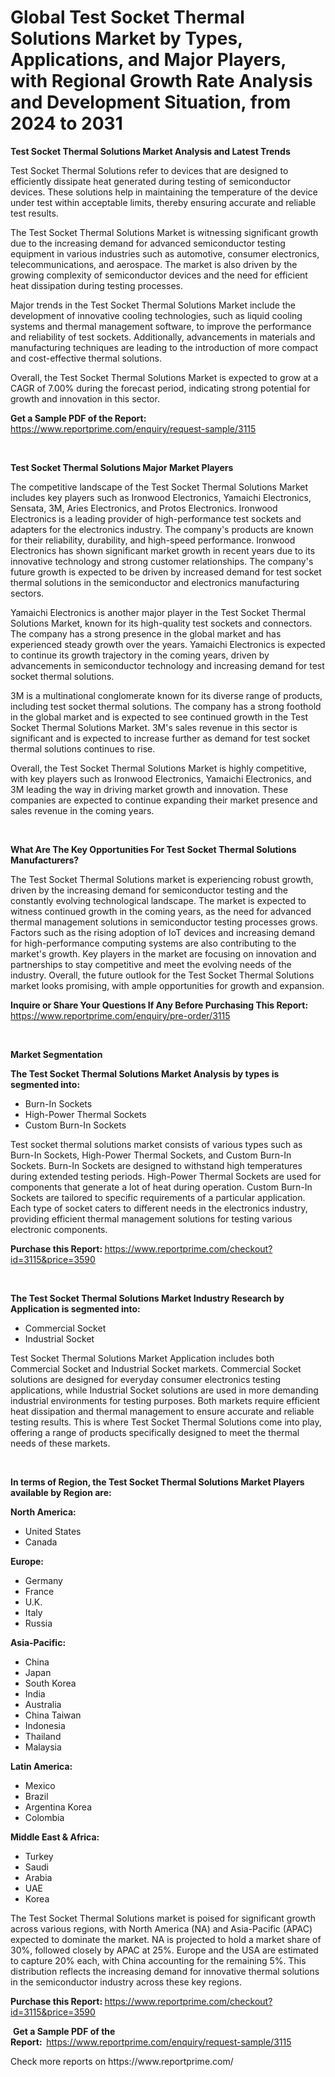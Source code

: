 <p><h1>Global Test Socket Thermal Solutions Market by Types, Applications, and Major Players, with Regional Growth Rate Analysis and Development Situation, from 2024 to 2031</h1></p><p><strong>Test Socket Thermal Solutions Market Analysis and Latest Trends</strong></p>
<p><p>Test Socket Thermal Solutions refer to devices that are designed to efficiently dissipate heat generated during testing of semiconductor devices. These solutions help in maintaining the temperature of the device under test within acceptable limits, thereby ensuring accurate and reliable test results.</p><p>The Test Socket Thermal Solutions Market is witnessing significant growth due to the increasing demand for advanced semiconductor testing equipment in various industries such as automotive, consumer electronics, telecommunications, and aerospace. The market is also driven by the growing complexity of semiconductor devices and the need for efficient heat dissipation during testing processes.</p><p>Major trends in the Test Socket Thermal Solutions Market include the development of innovative cooling technologies, such as liquid cooling systems and thermal management software, to improve the performance and reliability of test sockets. Additionally, advancements in materials and manufacturing techniques are leading to the introduction of more compact and cost-effective thermal solutions.</p><p>Overall, the Test Socket Thermal Solutions Market is expected to grow at a CAGR of 7.00% during the forecast period, indicating strong potential for growth and innovation in this sector.</p></p>
<p><strong>Get a Sample PDF of the Report:&nbsp;</strong> <a href="https://www.reportprime.com/enquiry/request-sample/3115">https://www.reportprime.com/enquiry/request-sample/3115</a></p>
<p>&nbsp;</p>
<p><strong>Test Socket Thermal Solutions Major Market Players</strong></p>
<p><p>The competitive landscape of the Test Socket Thermal Solutions Market includes key players such as Ironwood Electronics, Yamaichi Electronics, Sensata, 3M, Aries Electronics, and Protos Electronics. Ironwood Electronics is a leading provider of high-performance test sockets and adapters for the electronics industry. The company's products are known for their reliability, durability, and high-speed performance. Ironwood Electronics has shown significant market growth in recent years due to its innovative technology and strong customer relationships. The company's future growth is expected to be driven by increased demand for test socket thermal solutions in the semiconductor and electronics manufacturing sectors.</p><p>Yamaichi Electronics is another major player in the Test Socket Thermal Solutions Market, known for its high-quality test sockets and connectors. The company has a strong presence in the global market and has experienced steady growth over the years. Yamaichi Electronics is expected to continue its growth trajectory in the coming years, driven by advancements in semiconductor technology and increasing demand for test socket thermal solutions.</p><p>3M is a multinational conglomerate known for its diverse range of products, including test socket thermal solutions. The company has a strong foothold in the global market and is expected to see continued growth in the Test Socket Thermal Solutions Market. 3M's sales revenue in this sector is significant and is expected to increase further as demand for test socket thermal solutions continues to rise.</p><p>Overall, the Test Socket Thermal Solutions Market is highly competitive, with key players such as Ironwood Electronics, Yamaichi Electronics, and 3M leading the way in driving market growth and innovation. These companies are expected to continue expanding their market presence and sales revenue in the coming years.</p></p>
<p>&nbsp;</p>
<p><strong>What Are The Key Opportunities For Test Socket Thermal Solutions Manufacturers?</strong></p>
<p><p>The Test Socket Thermal Solutions market is experiencing robust growth, driven by the increasing demand for semiconductor testing and the constantly evolving technological landscape. The market is expected to witness continued growth in the coming years, as the need for advanced thermal management solutions in semiconductor testing processes grows. Factors such as the rising adoption of IoT devices and increasing demand for high-performance computing systems are also contributing to the market's growth. Key players in the market are focusing on innovation and partnerships to stay competitive and meet the evolving needs of the industry. Overall, the future outlook for the Test Socket Thermal Solutions market looks promising, with ample opportunities for growth and expansion.</p></p>
<p><strong>Inquire or Share Your Questions If Any Before Purchasing This Report:</strong> <a href="https://www.reportprime.com/enquiry/pre-order/3115">https://www.reportprime.com/enquiry/pre-order/3115</a></p>
<p>&nbsp;</p>
<p><strong>Market Segmentation</strong></p>
<p><strong>The Test Socket Thermal Solutions Market Analysis by types is segmented into:</strong></p>
<p><ul><li>Burn-In Sockets</li><li>High-Power Thermal Sockets</li><li>Custom Burn-In Sockets</li></ul></p>
<p><p>Test socket thermal solutions market consists of various types such as Burn-In Sockets, High-Power Thermal Sockets, and Custom Burn-In Sockets. Burn-In Sockets are designed to withstand high temperatures during extended testing periods. High-Power Thermal Sockets are used for components that generate a lot of heat during operation. Custom Burn-In Sockets are tailored to specific requirements of a particular application. Each type of socket caters to different needs in the electronics industry, providing efficient thermal management solutions for testing various electronic components.</p></p>
<p><strong>Purchase this Report:&nbsp;</strong><a href="https://www.reportprime.com/checkout?id=3115&price=3590">https://www.reportprime.com/checkout?id=3115&price=3590</a></p>
<p>&nbsp;</p>
<p><strong>The Test Socket Thermal Solutions Market Industry Research by Application is segmented into:</strong></p>
<p><ul><li>Commercial Socket</li><li>Industrial Socket</li></ul></p>
<p><p>Test Socket Thermal Solutions Market Application includes both Commercial Socket and Industrial Socket markets. Commercial Socket solutions are designed for everyday consumer electronics testing applications, while Industrial Socket solutions are used in more demanding industrial environments for testing purposes. Both markets require efficient heat dissipation and thermal management to ensure accurate and reliable testing results. This is where Test Socket Thermal Solutions come into play, offering a range of products specifically designed to meet the thermal needs of these markets.</p></p>
<p>&nbsp;</p>
<p><strong>In terms of Region, the Test Socket Thermal Solutions Market Players available by Region are:</strong></p>
<p>
    <p> <strong> North America: </strong>
        <ul>
            <li>United States</li>
            <li>Canada</li>
        </ul>
        </p> 
    <p> <strong> Europe: </strong>
        <ul>
            <li>Germany</li>
            <li>France</li>
            <li>U.K.</li>
            <li>Italy</li>
            <li>Russia</li>
        </ul>
        </p> 
    <p> <strong> Asia-Pacific: </strong>
        <ul>
            <li>China</li>
            <li>Japan</li>
            <li>South Korea</li>
            <li>India</li>
            <li>Australia</li>
            <li>China Taiwan</li>
            <li>Indonesia</li>
            <li>Thailand</li>
            <li>Malaysia</li>
        </ul>
        </p> 
    <p> <strong> Latin America: </strong>
        <ul>
            <li>Mexico</li>
            <li>Brazil</li>
            <li>Argentina Korea</li>
            <li>Colombia</li>
        </ul>
        </p> 
    <p> <strong> Middle East & Africa: </strong>
        <ul>
            <li>Turkey</li>
            <li>Saudi</li>
            <li>Arabia</li>
            <li>UAE</li>
            <li>Korea</li>
        </ul>
    </p>
    </p>
<p><p>The Test Socket Thermal Solutions market is poised for significant growth across various regions, with North America (NA) and Asia-Pacific (APAC) expected to dominate the market. NA is projected to hold a market share of 30%, followed closely by APAC at 25%. Europe and the USA are estimated to capture 20% each, with China accounting for the remaining 5%. This distribution reflects the increasing demand for innovative thermal solutions in the semiconductor industry across these key regions.</p></p>
<p><strong>Purchase this Report: </strong><a href="https://www.reportprime.com/checkout?id=3115&price=3590">https://www.reportprime.com/checkout?id=3115&price=3590</a></p>
<p>&nbsp;<strong>Get a Sample PDF of the Report:&nbsp;&nbsp;</strong><a href="https://www.reportprime.com/enquiry/request-sample/3115">https://www.reportprime.com/enquiry/request-sample/3115</a></p>
<p><strong></strong></p>
<p>Check more reports on https://www.reportprime.com/</p>